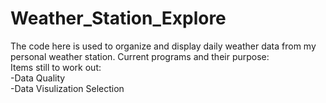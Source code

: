 # Weather_Station_Explore
The code here is used to organize and display daily weather data from my personal weather station.
Current programs and their purpose:
<br/>
Items still to work out:
<br/>-Data Quality
<br/>-Data Visulization Selection

